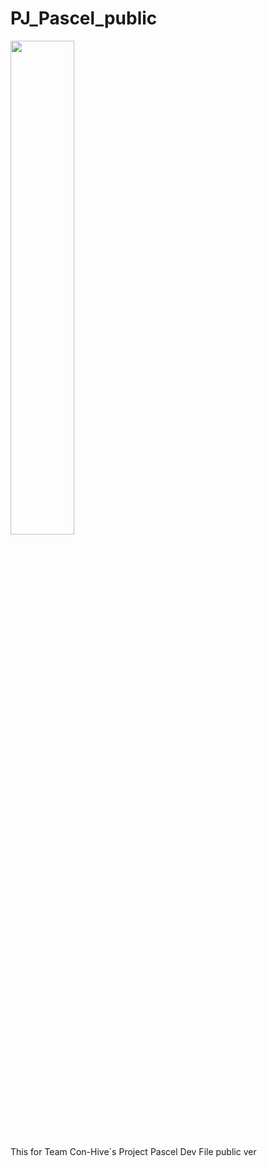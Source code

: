 # PJ_Pascel_public
<img width="45%" src="https://github.com/firstcoding17/PJ_Pascel_public/assets/39446151/6c87d379-c03b-4050-98fe-00c699db6739"/>


This for Team Con-Hive`s Project Pascel Dev File public ver
